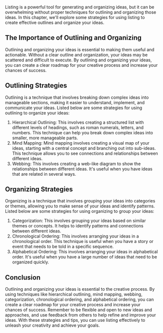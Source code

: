
Listing is a powerful tool for generating and organizing ideas, but it can be overwhelming without proper techniques for outlining and organizing those ideas. In this chapter, we'll explore some strategies for using listing to create effective outlines and organize your ideas.

The Importance of Outlining and Organizing
------------------------------------------

Outlining and organizing your ideas is essential to making them useful and actionable. Without a clear outline and organization, your ideas may be scattered and difficult to execute. By outlining and organizing your ideas, you can create a clear roadmap for your creative process and increase your chances of success.

Outlining Strategies
--------------------

Outlining is a technique that involves breaking down complex ideas into manageable sections, making it easier to understand, implement, and communicate your ideas. Listed below are some strategies for using outlining to organize your ideas:

1. Hierarchical Outlining: This involves creating a structured list with different levels of headings, such as roman numerals, letters, and numbers. This technique can help you break down complex ideas into smaller, more manageable parts.
2. Mind Mapping: Mind mapping involves creating a visual map of your ideas, starting with a central concept and branching out into sub-ideas. This technique allows you to see connections and relationships between different ideas.
3. Webbing: This involves creating a web-like diagram to show the relationships between different ideas. It's useful when you have ideas that are related in several ways.

Organizing Strategies
---------------------

Organizing is a technique that involves grouping your ideas into categories or themes, allowing you to make sense of your ideas and identify patterns. Listed below are some strategies for using organizing to group your ideas:

1. Categorization: This involves grouping your ideas based on similar themes or concepts. It helps to identify patterns and connections between different ideas.
2. Chronological Ordering: This involves arranging your ideas in a chronological order. This technique is useful when you have a story or event that needs to be told in a specific sequence.
3. Alphabetical Ordering: This involves arranging your ideas in alphabetical order. It's useful when you have a large number of ideas that need to be organized quickly.

Conclusion
----------

Outlining and organizing your ideas is essential to the creative process. By using techniques like hierarchical outlining, mind mapping, webbing, categorization, chronological ordering, and alphabetical ordering, you can create a clear roadmap for your creative process and increase your chances of success. Remember to be flexible and open to new ideas and approaches, and use feedback from others to help refine and improve your ideas. With these strategies and tips, you can use listing effectively to unleash your creativity and achieve your goals.
